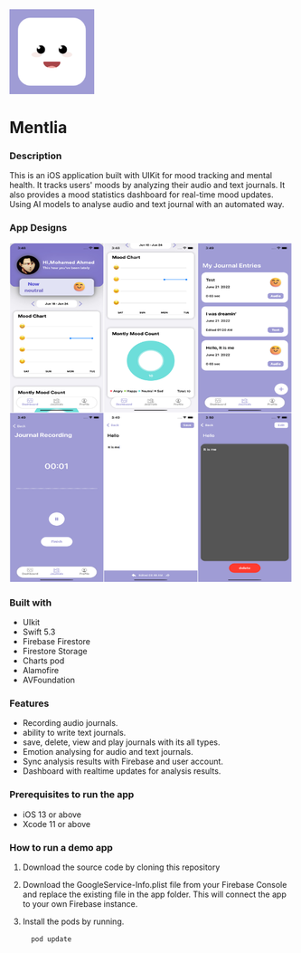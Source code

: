 <img src="https://github.com/mosliem/Mentlia/blob/main/screenshot/Untitled%20design%20(2).png" width = "150" height = "150"/>

# Mentlia
 
 ### Description 
 
 This is an iOS application built with UIKit for mood tracking and mental health. It tracks users' moods by analyzing their audio and text journals. It  also provides a mood statistics dashboard for real-time mood updates. Using AI models to analyse audio and text journal with an automated way.


### App Designs 
   <img src="https://github.com/mosliem/Mentlia/blob/main/screenshot/app_design.jpg" width = "500" height = "600" /> 

### Built with

-  UIkit
- Swift 5.3
- Firebase Firestore
- Firestore Storage
- Charts pod
- Alamofire
- AVFoundation

### Features

- Recording audio journals.
- ability to write text journals.
- save, delete, view and play journals with its all types.
- Emotion analysing for audio and text journals.
- Sync analysis results with Firebase and user account.
- Dashboard with realtime updates for analysis results.


### Prerequisites to run the app 
- iOS 13 or above 
- Xcode 11 or above 


### How to run a demo app

1. Download the source code by cloning this repository
2. Download the GoogleService-Info.plist file from your Firebase Console and replace the existing file in the app folder. This will connect the app to your own Firebase instance.
3. Install the pods by running.

         pod update





